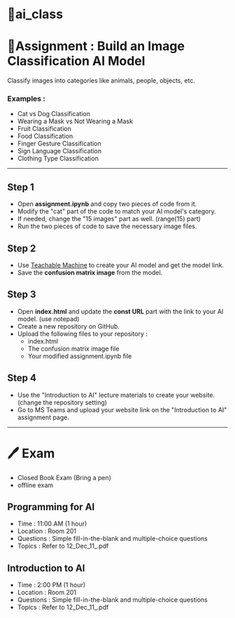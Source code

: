 # 🚀ai_class

# 📒Assignment : Build an Image Classification AI Model
Classify images into categories like animals, people, objects, etc.

### Examples :
- Cat vs Dog Classification
- Wearing a Mask vs Not Wearing a Mask
- Fruit Classification
- Food Classification
- Finger Gesture Classification
- Sign Language Classification
- Clothing Type Classification

--------------------------------------

## Step 1
- Open **assignment.ipynb** and copy two pieces of code from it.
- Modify the "cat" part of the code to match your AI model's category.
- If needed, change the "15 images" part as well. (range(15) part)
- Run the two pieces of code to save the necessary image files.


## Step 2
- Use [Teachable Machine](https://teachablemachine.withgoogle.com/) to create your AI model and get the model link.
- Save the **confusion matrix image** from the model.


## Step 3
- Open **index.html** and update the **const URL** part with the link to your AI model. (use notepad)
- Create a new repository on GitHub.
- Upload the following files to your repository :
  -  index.html
  -  The confusion matrix image file
  -  Your modified assignment.ipynb file

  
## Step 4
- Use the "Introduction to AI" lecture materials to create your website.(change the repository setting)
- Go to MS Teams and upload your website link on the "Introduction to AI" assignment page.


---------------------------------

# 🖊️ Exam 
- Closed Book Exam (Bring a pen)
- offline exam
  
## Programming for AI
- Time : 11:00 AM (1 hour)
- Location : Room 201
- Questions : Simple fill-in-the-blank and multiple-choice questions
- Topics : Refer to 12_Dec_11_.pdf

## Introduction to AI
- Time : 2:00 PM (1 hour)
- Location : Room 201
- Questions : Simple fill-in-the-blank and multiple-choice questions
- Topics : Refer to 12_Dec_11_.pdf
